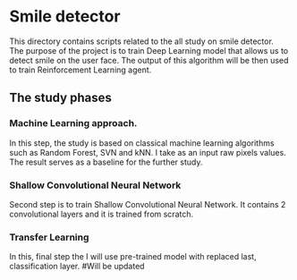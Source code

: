 # Smile detector 

This directory contains scripts related to the all study on smile detector.    
The purpose of the project is to train Deep Learning model that allows us to detect smile on the user face. The output of this algorithm will be then used to train  Reinforcement Learning agent.   


## The study phases 

### Machine Learning approach. 
In this step, the study is based on classical machine learning algorithms such as Random Forest, SVN and kNN. I take as an input raw pixels values. The result serves as a baseline for the further study. 

### Shallow Convolutional Neural Network

Second step is to train Shallow Convolutional Neural Network. It contains 2 convolutional layers and it is trained from scratch. 

### Transfer Learning

In this, final step the I will use pre-trained model with replaced last, classification layer. 
#Will be updated

